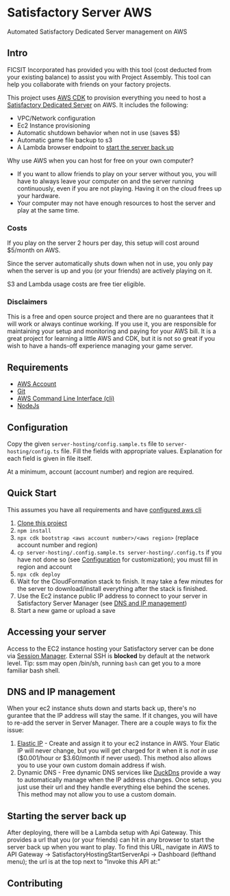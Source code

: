 # Satisfactory Server AWS

Automated Satisfactory Dedicated Server management on AWS

## Intro

FICSIT Incorporated has provided you with this tool (cost deducted from your existing balance) to assist you with Project Assembly. This tool can help you collaborate with friends on your factory projects.

This project uses [AWS CDK](https://aws.amazon.com/cdk/) to provision everything you need to host a [Satisfactory Dedicated Server](https://satisfactory.fandom.com/wiki/Dedicated_servers) on AWS. It includes the following:

- VPC/Network configuration
- Ec2 Instance provisioning
- Automatic shutdown behavior when not in use (saves $$)
- Automatic game file backup to s3
- A Lambda browser endpoint to [start the server back up](#starting-the-server-back-up)

Why use AWS when you can host for free on your own computer?

- If you want to allow friends to play on your server without you, you will have to always leave your computer on and the server running continuously, even if you are not playing. Having it on the cloud frees up your hardware.
- Your computer may not have enough resources to host the server and play at the same time.

### Costs

If you play on the server 2 hours per day, this setup will cost around $5/month on AWS.

Since the server automatically shuts down when not in use, you only pay when the server is up and you (or your friends) are actively playing on it.

S3 and Lambda usage costs are free tier eligible.

### Disclaimers

This is a free and open source project and there are no guarantees that it will work or always continue working. If you use it, you are responsible for maintaining your setup and monitoring and paying for your AWS bill. It is a great project for learning a little AWS and CDK, but it is not so great if you wish to have a hands-off experience managing your game server.

## Requirements

- [AWS Account](https://aws.amazon.com/premiumsupport/knowledge-center/create-and-activate-aws-account/)
- [Git](https://git-scm.com/downloads)
- [AWS Command Line Interface (cli)](https://aws.amazon.com/cli/)
- [NodeJs](https://nodejs.org/en/download/)

## Configuration

Copy the given `server-hosting/config.sample.ts` file to `server-hosting/config.ts` file. Fill the fields with appropriate values. Explanation for each field is given in file itself.

At a minimum, account (account number) and region are required.

## Quick Start

This assumes you have all requirements and have [configured aws cli](https://docs.aws.amazon.com/cli/latest/userguide/cli-configure-quickstart.html)

1. [Clone this project](https://docs.github.com/en/repositories/creating-and-managing-repositories/cloning-a-repository)
2. `npm install`
3. `npx cdk bootstrap <aws account number>/<aws region>` (replace account number and region)
4. `cp server-hosting/.config.sample.ts server-hosting/.config.ts` if you have not done so (see [Configuration](#configuration) for customization); you must fill in region and account
5. `npx cdk deploy`
6. Wait for the CloudFormation stack to finish. It may take a few minutes for the server to download/install everything after the stack is finished.
7. Use the Ec2 instance public IP address to connect to your server in Satisfactory Server Manager (see [DNS and IP management](#dns-and-ip-management))
8. Start a new game or upload a save

## Accessing your server

Access to the EC2 instance hosting your Satisfactory server can be done via [Session Manager](https://docs.aws.amazon.com/AWSEC2/latest/UserGuide/session-manager.html). External SSH is **blocked** by default at the network level. Tip: ssm may open /bin/sh, running `bash` can get you to a more familiar bash shell.

## DNS and IP management

When your ec2 instance shuts down and starts back up, there's no gurantee that the IP address will stay the same. If it changes, you will have to re-add the server in Server Manager. There are a couple ways to fix the issue:

1. [Elastic IP](https://docs.aws.amazon.com/AWSEC2/latest/UserGuide/elastic-ip-addresses-eip.html) - Create and assign it to your ec2 instance in AWS. Your Elatic IP will never change, but you will get charged for it when it is _not in use_ ($0.001/hour or $3.60/month if never used). This method also allows you to use your own custom domain address if wish.
2. Dynamic DNS - Free dynamic DNS services like [DuckDns](https://www.duckdns.org/) provide a way to automatically manage when the IP address changes. Once setup, you just use their url and they handle everything else behind the scenes. This method may not allow you to use a custom domain.

## Starting the server back up

After deploying, there will be a Lambda setup with Api Gateway. This provides a url that you (or your friends) can hit in any browser to start the server back up when you want to play. To find this URL, navigate in AWS to API Gateway -> SatisfactoryHostingStartServerApi -> Dashboard (lefthand menu); the url is at the top next to "Invoke this API at:"

## Contributing

